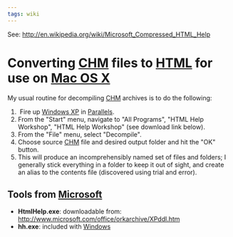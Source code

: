 ```yaml
---
tags: wiki
---
```


See: <http://en.wikipedia.org/wiki/Microsoft_Compressed_HTML_Help>

# Converting [CHM](/wiki/CHM) files to [HTML](/wiki/HTML) for use on [Mac OS X](/wiki/Mac_OS_X)

My usual routine for decompiling [CHM](/wiki/CHM) archives is to do the following:

1.   Fire up [Windows XP](/wiki/Windows_XP) in [Parallels](/wiki/Parallels).
2.  From the "Start" menu, navigate to "All Programs", "HTML Help Workshop", "HTML Help Workshop" (see download link below).
3.  From the "File" menu, select "Decompile".
4.  Choose source [CHM](/wiki/CHM) file and desired output folder and hit the "OK" button.
5.  This will produce an incomprehensibly named set of files and folders; I generally stick everything in a folder to keep it out of sight, and create an alias to the contents file (discovered using trial and error).

## Tools from [Microsoft](/wiki/Microsoft)

-   **HtmlHelp.exe**: downloadable from: <http://www.microsoft.com/office/orkarchive/XPddl.htm>
-   **hh.exe**: included with [Windows](/wiki/Windows)
